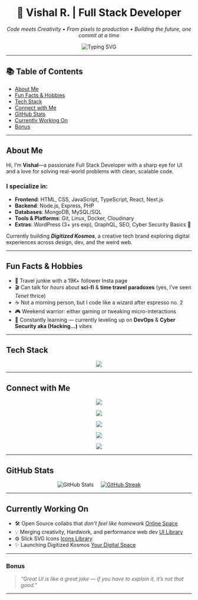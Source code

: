<!-- GitHub Profile README for Vishal aka Boss -->

<h1 align="center">🚀 Vishal R. | Full Stack Developer</h1>
<p align="center">
  <i>Code meets Creativity • From pixels to production • Building the future, one commit at a time</i>
</p>

<p align="center">
  <img src="https://readme-typing-svg.demolab.com/?font=Fira+Code&pause=1000&color=00F5A0&width=435&lines=Hi%2C+I%E2%80%99m+Vishal+%F0%9F%91%8B;Full+Stack+Dev+%7C+Creative+Thinker;React+%2B+Next.js+%2B+Node.js+%2B+Mongo+%3D+My+Stack;Let's+Build+Cool+Sh*t!" alt="Typing SVG" />
</p>

---
## 📚 Table of Contents

- [About Me](#about-me)
- [Fun Facts & Hobbies](#fun-facts--hobbies)
- [Tech Stack](#tech-stack)
- [Connect with Me](#connect-with-me)
- [GitHub Stats](#github-stats)
- [Currently Working On](#currently-working-on)
- [Bonus](#bonus)

---

## About Me

Hi, I’m **Vishal**—a passionate Full Stack Developer with a sharp eye for UI and a love for solving real-world problems with clean, scalable code.

### I specialize in:
- **Frontend**: HTML, CSS, JavaScript, TypeScript, React, Next.js  
- **Backend**: Node.js, Express, PHP  
- **Databases**: MongoDB, MySQL/SQL  
- **Tools & Platforms**: Git, Linux, Docker, Cloudinary  
- **Extras**: WordPress (3+ yrs exp), GraphQL, SEO, Cyber Security Basics 🔐

Currently building ***Digitized Kosmos***, a creative tech brand exploring digital experiences across design, dev, and the weird web.

---

## Fun Facts & Hobbies
- 🧳 Travel junkie with a 19K+ follower Insta page  
- 🎬 Can talk for *hours* about **sci-fi** & **time travel paradoxes** (yes, I’ve seen *Tenet* thrice)  
- ☕ Not a morning person, but I code like a wizard after espresso no. 2  
- 🎮 Weekend warrior: either gaming or tweaking micro-interactions  
- 🧠 Constantly learning — currently leveling up on **DevOps** & **Cyber Security aka (Hacking...)** vibes  

---

## Tech Stack

<div align="center">
  <img src="https://skillicons.dev/icons?i=html,css,js,ts,react,nextjs,nodejs,express,mongodb,mysql,php,git,linux" />
</div>

---

## Connect with Me

<p align="center">
  <a href="https://www.linkedin.com/in/vishal-ravanank/" target="_blank">
    <img src="https://img.shields.io/badge/-LinkedIn-blue?style=flat-square&logo=linkedin" />
  </a>
</p>
<p align="center">
  <a href="https://www.instagram.com/holatravellers" target="_blank">
    <img src="https://img.shields.io/badge/-Hola%20Travellers-E4405F?style=flat-square&logo=instagram&logoColor=white" />
  </a>
</p>
<p align="center">
  <a href="https://www.instagram.com/vishal_ravanank" target="_blank">
    <img src="https://img.shields.io/badge/-Vishal%20Ravanank-E4405F?style=flat-square&logo=instagram&logoColor=white" />
  </a>
</p>
<p align="center">
  <a href="mailto:vishal.ravanank@gmail.com" target="_blank">
    <img src="https://img.shields.io/badge/-Email-red?style=flat-square&logo=gmail&logoColor=white" />
  </a>
</p>
<p align="center">
  <a href="https://digitizedkosmos.com/" target="_blank">
    <img src="https://img.shields.io/badge/-Digitized%20Kosmos-1e1e1e?style=flat-square&logo=codepen&logoColor=white" />
  </a>
</p>

---

## GitHub Stats

<p align="center">
  <img src="https://github-readme-stats.vercel.app/api?username=FL45h-09&show_icons=true&theme=tokyonight&cache_seconds=86400" alt="GitHub Stats" />
  &nbsp;&nbsp;&nbsp;
 <a href="https://streak-stats.demolab.com/demo/preview.php?user=FL45h-09&theme=tokyonight&cache_seconds=86400"><img src="https://github-readme-streak-stats.herokuapp.com?user=your-github-username&theme=tokyonight&hide_border=false&cache_seconds=86400" alt="GitHub Streak" /></a>
</p>

---

## Currently Working On
- 🛠️ Open Source collabs that *don’t feel like homework* [Online Space](https://github.com/FL45h-09/online-space)
- 💡 Merging creativity, Hardwork, and performance web dev [UI Library](https://github.com/FL45h-09/uibrix)
- ⚙️ Slick SVG Icons [Icons Library](https://github.com/FL45h-09/slick-svg-icons)
- ✨ Launching Digitized Kosmos [Your Digital Space](https://digitizedkosmos.com)

---

### Bonus

> *“Great UI is like a great joke — if you have to explain it, it’s not that good.”*

---
